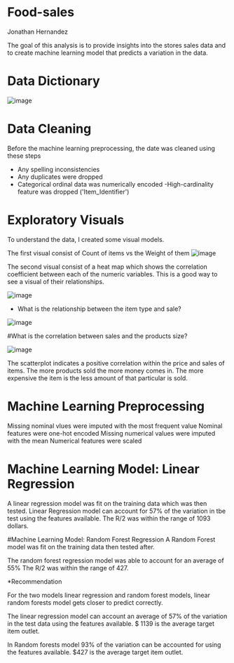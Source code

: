 # Food-sales
Jonathan Hernandez

The goal of this analysis is to provide insights into the stores sales data and to create machine learning model that predicts a variation in the data.

# Data Dictionary 
![image](https://user-images.githubusercontent.com/127071673/230613170-e99a6001-6f3a-4519-a8a4-47f9318531bc.png)

# Data Cleaning
Before the machine learning preprocessing, the date was cleaned using these steps

- Any spelling inconsistencies 
- Any duplicates were dropped
- Categorical ordinal data was numerically encoded
-High-cardinality feature was dropped ('Item_Identifier')

# Exploratory Visuals 

To understand the data, I created some visual models.

The first visual consist of Count of items vs the Weight of them
![image](https://user-images.githubusercontent.com/127071673/230614342-108a4a25-c6fa-457e-8b65-458f3cfcf94a.png)

The second visual consist of a heat map which shows the correlation coefficient between each of the numeric variables. This
is a good way to see a visual of their relationships.

![image](https://user-images.githubusercontent.com/127071673/230615807-26d97d9b-1b2f-4218-a612-b6a53afc4ce4.png)

* What is the relationship between the item type and sale? 

![image](https://user-images.githubusercontent.com/127071673/230616362-335695de-b5c3-4d53-a6c1-0efec14cb676.png)

#What is the correlation between sales and the products size?

![image](https://user-images.githubusercontent.com/127071673/230616915-e6dbd35d-751d-400a-9200-616e64493228.png)

The scatterplot indicates a positive correlation within the price and sales of items. The more products sold the more money comes in. The more expensive the item is the less amount of that particular is sold.

# Machine Learning Preprocessing

Missing nominal vlues were imputed with the most frequent value
Nominal features were one-hot encoded
Missing numerical values were imputed with the mean
Numerical features were scaled

# Machine Learning Model: Linear Regression

A linear regression model was fit on the training data which was then tested. Linear Regression
model can account for 57% of the variation in tbe test using the features available. The R/2 was within the range of 1093 dollars.


#Machine Learning Model: Random Forest Regression
A Random Forest model was fit on the training data then tested after.

The random forest regression model was able to account for an average of 55% The R/2 was within the range of 427.

*Recommendation

For the two models linear regression and random forest models, linear random forests model gets closer to predict correctly.

The linear regression model can account an average of 57% of the variation in the test data using the features available. $ 1139 is the average target item outlet.

In Random forests model 93% of the variation can be accounted for using the features available. $427 is the average target item outlet.



